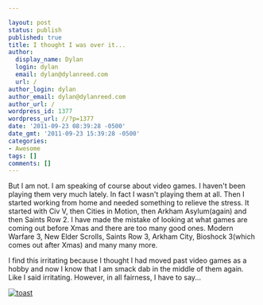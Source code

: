 ```yaml
---

layout: post
status: publish
published: true
title: I thought I was over it...
author:
  display_name: Dylan
  login: dylan
  email: dylan@dylanreed.com
  url: /
author_login: dylan
author_email: dylan@dylanreed.com
author_url: /
wordpress_id: 1377
wordpress_url: //?p=1377
date: '2011-09-23 08:39:28 -0500'
date_gmt: '2011-09-23 15:39:28 -0500'
categories:
- Awesome
tags: []
comments: []
---
```


But I am not. I am speaking of course about video games. I haven't been playing them very much lately. In fact I wasn't playing them at all. Then I started working from home and needed something to relieve the stress. It started with Civ V, then Cities in Motion, then Arkham Asylum(again) and then Saints Row 2. I have made the mistake of looking at what games are coming out before Xmas and there are too many good ones. Modern Warfare 3, New Elder Scrolls, Saints Row 3, Arkham City, Bioshock 3(which comes out after Xmas) and many many more.

I find this irritating because I thought I had moved past video games as a hobby and now I know that I am smack dab in the middle of them again. Like I said irritating. However, in all fairness, I have to say...

[![][1]][2]

   [1]: /media/2011/09/toast.jpg (toast)
   [2]: /media/2011/09/toast.jpg

